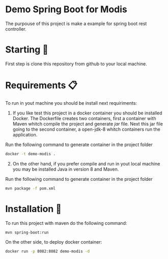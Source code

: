 # Demo Spring Boot for Modis
The purpouse of this project is make a example for spring boot rest controller.

# Starting 🚀
First step is clone this repository from github to your local machine.

# Requirements 📋
To run in yout machine you should be install next requiriments:

1. If you like test this project in a docker container you should be installed Docker. The Dockerfile creates two containers, first a container with Maven whitch compile the project and generate *jar* file. Next this jar file going to the second container, a open-jdk-8 whitch containers run the application.

Run the following command to generate container in the project folder

```bash
docker -t demo-modis .
```

2. On the other hand, if you prefer compile and run in yout local machine you may be installed Java in version 8 and Maven.

Run the following command to generate container in the project folder

```bash
mvn package -f pom.xml
```
# Installation 🔧

To run this project with maven do the following command:

```bash
mvn spring-boot:run
```

On the other side, to deploy docker container:

```bash
docker run -p 8082:8082 demo-modis -d
```